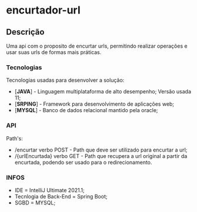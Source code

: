 # encurtador-url

## Descrição

Uma api com o proposito de encurtar urls, permitindo realizar operações e usar suas urls de formas mais práticas.

### Tecnologias

Tecnologias usadas para desenvolver a solução:

* [**JAVA**] - Linguagem multiplataforma de alto desempenho; Versão usada 11;
* [**SRPING**] - Framework para desenvolvimento de aplicações web;
* [**MYSQL**] - Banco de dados relacional mantido pela oracle;

### API

Path's:
* /encurtar verbo POST - Path que deve ser utilizado para encurtar a url;
* /{urlEncurtada} verbo GET - Path que recupera a url original a partir da encurtada, podendo ser usado para o redirecionamento.

### INFOS

* IDE = IntelliJ Ultimate 2021.1;
* Tecnlogia de Back-End = Spring Boot;
* SGBD = MYSQL;
